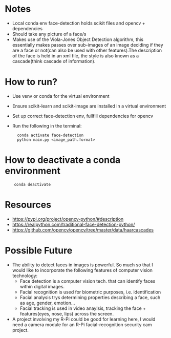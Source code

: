 # Notes
- Local conda env face-detection holds scikit files and opencv + dependencies
- Should take any picture of a face/s
- Makes use of the Viola-Jones Object Detection algorithm, this essentially makes passes over sub-images of an image deciding if they are a face or not(can also be used with other features).The description of the face is held in an xml file, the style is also known as a cascade(think cascade of information).

# How to run?
- Use venv or conda for the virtual environment
- Ensure scikit-learn and scikit-image are installed in a virtual environment
- Set up correct face-detection env, fullfill dependencies for opencv
- Run the following in the terminal:

        conda activate face-detection
        python main.py <image_path.format>
        
# How to deactivate a conda environment

        conda deactivate

# Resources
- https://pypi.org/project/opencv-python/#description
- https://realpython.com/traditional-face-detection-python/
- https://github.com/opencv/opencv/tree/master/data/haarcascades

# Possible Future
- The ability to detect faces in images is powerful. So much so that I would like to incorporate the following features of computer vision technology:
    - Face detection is a computer vision tech. that can identify faces within digital images.
    - Facial recognition is used for biometric purposes, i.e. identification
    - Facial analysis trys determining properties describing a face, such as age, gender, emotion...
    - Facial tracking is used in video anaylsis, tracking the face + features(eyes, nose, lips) across the screen.
- A project involving my R-Pi could be good for learning here, I would need a camera module for an R-Pi facial-recognition security cam project.
